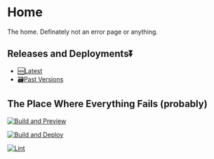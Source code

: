 # Home

The home. Definately not an error page or anything.

## Releases and Deployments⏬

- [🆕Latest](io-family.com)
- [🗃️Past Versions](https://github.com/io-family/home/releases)

## The Place Where Everything Fails (probably)

[![Build and Preview](https://github.com/io-family/home/actions/workflows/cloudflare-pages-preview.yml/badge.svg)](https://github.com/io-family/home/actions/workflows/cloudflare-pages-preview.yml)

[![Build and Deploy](https://github.com/io-family/home/actions/workflows/cloudflare-pages-deploy.yml/badge.svg)](https://github.com/io-family/home/actions/workflows/cloudflare-pages-deploy.yml)

[![Lint](https://github.com/io-family/home/actions/workflows/super-linter-main.yml/badge.svg)](https://github.com/io-family/home/actions/workflows/super-linter-main.yml)